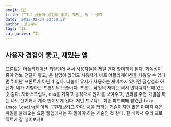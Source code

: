 ```yaml
---
emoji: 💁🏻
title: (TIL) 사용자 경험이 좋고, 재밌는 앱 - 생각
date: '2022-02-24 22:50:59'
author: 코딩쿠니
tags: TIL 
categories: TIL 
---
```


## 사용자 경험이 좋고, 재밌는 앱
프론트는 어플리케이션 최앞단에 서서 사용자들을 제일 먼저 맞이하게 된다. 가독성이 좋아 정보 전달이 좋고, 큰 설명이 없어도 사용자가 바로 어플리케이션을 사용할 수 있다면 뛰어난 프론트가 아닌가 싶다. 더불어 유저가 사용하는 재미까지 있다면 금상첨화 아닌가. 내가 지향하는 프론트의 모습이다. 프론트 작업의 재미는 역시 인터렉티브에 있는 것 같다. 자바스크립트, css를 가지고 동적으로 뭔가를 보여주고, 변화를 주면 개발을 하는 나도 신기해서 계속 만져보게 된다. 저번 프로젝트 최종 피드백때 받았던 `lazy image loading`을 이제 구현해보려고 한다. 처음 접하는 기술이지만 많은 이미지 혹은 파일을 불러오는 요즘 웹앱에서는 꼭 알아야 하는 기술인 것 같다. 잘 배워서 우리 프로젝트에 잘 넣어보자!!

```toc
```
